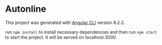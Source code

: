 # Autonline

This project was generated with [Angular CLI](https://github.com/angular/angular-cli) version 6.2.2.

run `npm install` to install necessary dependencies and then run `npm start` to start the project. It will be served on localhost:3000
